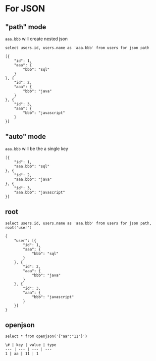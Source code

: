 # For JSON

## "path" mode

`aaa.bbb` will create nested json

```
select users.id, users.name as 'aaa.bbb' from users for json path
```

```
[{
    "id": 1,
    "aaa": {
        "bbb": "sql"
    }
}, {
    "id": 2,
    "aaa": {
        "bbb": "java"
    }
}, {
    "id": 3,
    "aaa": {
        "bbb": "javascript"
    }
}]
```

## "auto" mode

`aaa.bbb` will be the a single key

```
[{
    "id": 1,
    "aaa.bbb": "sql"
}, {
    "id": 2,
    "aaa.bbb": "java"
}, {
    "id": 3,
    "aaa.bbb": "javascript"
}] 
```

## root 

```
select users.id, users.name as 'aaa.bbb' from users for json path, root('user')
```

```
{
    "user": [{
        "id": 1,
        "aaa": {
            "bbb": "sql"
        }
    }, {
        "id": 2,
        "aaa": {
            "bbb": "java"
        }
    }, {
        "id": 3,
        "aaa": {
            "bbb": "javascript"
        }
    }]
}
```

## openjson

```
select * from openjson('{"aa":"11"}')
```

```
\# | key | value | type
--- | --- | --- | ---
1 | aa | 11 | 1
```